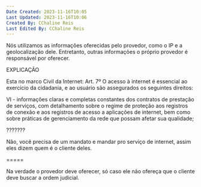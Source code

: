 ```yaml
---
Date Created: 2023-11-16T10:05
Last Updated: 2023-11-16T10:06
Created By: CChaline Reis
Last Edited By: CChaline Reis
---
```

Nós utilizamos as informações oferecidas pelo provedor, como o IP e a geolocalização dele. Entretanto, outras informações o próprio provedor é responsável por oferecer.

  

EXPLICAÇÃO

  

Esta no marco Civil da Internet: Art. 7º O acesso à internet é essencial ao exercício da cidadania, e ao usuário são assegurados os seguintes direitos:

  

VI - informações claras e completas constantes dos contratos de prestação de serviços, com detalhamento sobre o regime de proteção aos registros de conexão e aos registros de acesso a aplicações de internet, bem como sobre práticas de gerenciamento da rede que possam afetar sua qualidade;

  

???????

Não, você precisa de um mandato e mandar pro serviço de internet, assim eles dizem quem é o cliente deles.

=====

Na verdade o provedor deve oferecer, só caso ele não ofereça que o cliente deve buscar a ordem judicial.